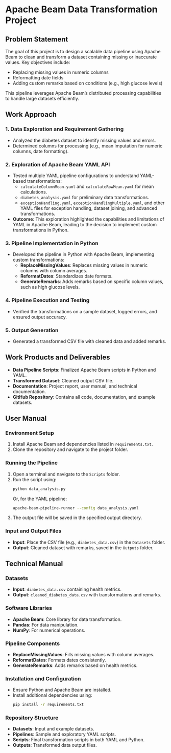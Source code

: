 # Apache Beam Data Transformation Project

## Problem Statement
The goal of this project is to design a scalable data pipeline using Apache Beam to clean and transform a dataset containing missing or inaccurate values. Key objectives include:
- Replacing missing values in numeric columns
- Reformatting date fields
- Adding custom remarks based on conditions (e.g., high glucose levels)

This pipeline leverages Apache Beam’s distributed processing capabilities to handle large datasets efficiently.

## Work Approach

### 1. Data Exploration and Requirement Gathering
- Analyzed the diabetes dataset to identify missing values and errors.
- Determined columns for processing (e.g., mean imputation for numeric columns, date formatting).

### 2. Exploration of Apache Beam YAML API
- Tested multiple YAML pipeline configurations to understand YAML-based transformations:
  - `calculateColumnMean.yaml` and `calculateRowMean.yaml` for mean calculations.
  - `diabetes_analysis.yaml` for preliminary data transformations.
  - `exceptionHandling.yaml`, `exceptionHandlingMultiple.yaml`, and other YAML files for exception handling, dataset joining, and advanced transformations.
- **Outcome**: This exploration highlighted the capabilities and limitations of YAML in Apache Beam, leading to the decision to implement custom transformations in Python.

### 3. Pipeline Implementation in Python
- Developed the pipeline in Python with Apache Beam, implementing custom transformations:
  - **ReplaceMissingValues**: Replaces missing values in numeric columns with column averages.
  - **ReformatDates**: Standardizes date formats.
  - **GenerateRemarks**: Adds remarks based on specific column values, such as high glucose levels.

### 4. Pipeline Execution and Testing
- Verified the transformations on a sample dataset, logged errors, and ensured output accuracy.

### 5. Output Generation
- Generated a transformed CSV file with cleaned data and added remarks.

## Work Products and Deliverables
- **Data Pipeline Scripts**: Finalized Apache Beam scripts in Python and YAML.
- **Transformed Dataset**: Cleaned output CSV file.
- **Documentation**: Project report, user manual, and technical documentation.
- **GitHub Repository**: Contains all code, documentation, and example datasets.

## User Manual

### Environment Setup
1. Install Apache Beam and dependencies listed in `requirements.txt`.
2. Clone the repository and navigate to the project folder.

### Running the Pipeline
1. Open a terminal and navigate to the `Scripts` folder.
2. Run the script using:
   ```bash
   python data_analysis.py
   ```
   Or, for the YAML pipeline:
   ```bash
   apache-beam-pipeline-runner --config data_analysis.yaml
   ```
3. The output file will be saved in the specified output directory.

### Input and Output Files
- **Input**: Place the CSV file (e.g., `diabetes_data.csv`) in the `Datasets` folder.
- **Output**: Cleaned dataset with remarks, saved in the `Outputs` folder.

## Technical Manual

### Datasets
- **Input**: `diabetes_data.csv` containing health metrics.
- **Output**: `cleaned_diabetes_data.csv` with transformations and remarks.

### Software Libraries
- **Apache Beam**: Core library for data transformation.
- **Pandas**: For data manipulation.
- **NumPy**: For numerical operations.

### Pipeline Components
- **ReplaceMissingValues**: Fills missing values with column averages.
- **ReformatDates**: Formats dates consistently.
- **GenerateRemarks**: Adds remarks based on health metrics.

### Installation and Configuration
- Ensure Python and Apache Beam are installed.
- Install additional dependencies using:
  ```bash
  pip install -r requirements.txt
  ```

### Repository Structure
- **Datasets**: Input and example datasets.
- **Pipelines**: Sample and exploratory YAML scripts.
- **Scripts**: Final transformation scripts in both YAML and Python.
- **Outputs**: Transformed data output files.
